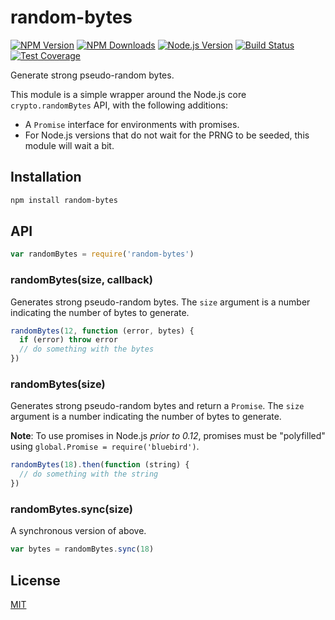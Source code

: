# random-bytes

[![NPM Version][npm-image]][npm-url]
[![NPM Downloads][downloads-image]][downloads-url]
[![Node.js Version][node-version-image]][node-version-url]
[![Build Status][travis-image]][travis-url]
[![Test Coverage][coveralls-image]][coveralls-url]

Generate strong pseudo-random bytes.

This module is a simple wrapper around the Node.js core `crypto.randomBytes` API,
with the following additions:

* A `Promise` interface for environments with promises.
* For Node.js versions that do not wait for the PRNG to be seeded, this module
    will wait a bit.

## Installation

```sh
npm install random-bytes
```

## API

```js
var randomBytes = require('random-bytes')
```

### randomBytes(size, callback)

Generates strong pseudo-random bytes. The `size` argument is a number indicating
the number of bytes to generate.

```js
randomBytes(12, function (error, bytes) {
  if (error) throw error
  // do something with the bytes
})
```

### randomBytes(size)

Generates strong pseudo-random bytes and return a `Promise`. The `size` argument is
a number indicating the number of bytes to generate.

**Note**: To use promises in Node.js _prior to 0.12_, promises must be
"polyfilled" using `global.Promise = require('bluebird')`.

```js
randomBytes(18).then(function (string) {
  // do something with the string
})
```

### randomBytes.sync(size)

A synchronous version of above.

```js
var bytes = randomBytes.sync(18)
```

## License

[MIT](LICENSE)

[npm-image]: https://img.shields.io/npm/v/random-bytes.svg
[npm-url]: https://npmjs.org/package/random-bytes
[node-version-image]: https://img.shields.io/node/v/random-bytes.svg
[node-version-url]: http://nodejs.org/download/
[travis-image]: https://img.shields.io/travis/crypto-utils/random-bytes/master.svg
[travis-url]: https://travis-ci.org/crypto-utils/random-bytes
[coveralls-image]: https://img.shields.io/coveralls/crypto-utils/random-bytes/master.svg
[coveralls-url]: https://coveralls.io/r/crypto-utils/random-bytes?branch=master
[downloads-image]: https://img.shields.io/npm/dm/random-bytes.svg
[downloads-url]: https://npmjs.org/package/random-bytes
